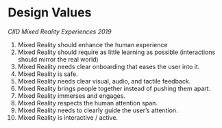 # Design Values
_CIID Mixed Reality Experiences 2019_

1. Mixed Reality should enhance the human experience
2. Mixed Reality should require as little learning as possible (interactions should mirror the real world)
3. Mixed Reality needs clear onboarding that eases the user into it.
3. Mixed Reality is safe.
4. Mixed Reality needs clear visual, audio, and tactile feedback.
4. Mixed Reality brings people together instead of pushing them apart.
5. Mixed Reality immerses and engages.
6. Mixed Reality respects the human attention span.
7. Mixed Reality needs to clearly guide the user’s attention.
8. Mixed Reality is interactive / active.

